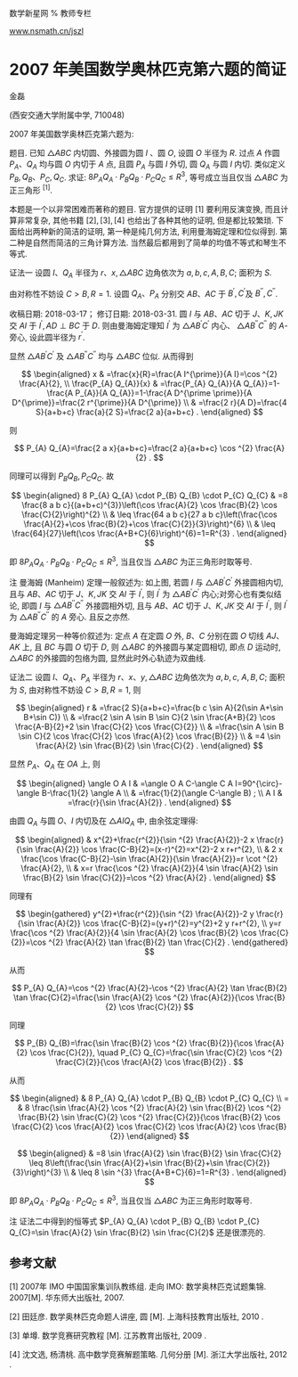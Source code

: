 数学新星网 $\%$ 教师专栏

www.nsmath.cn/jszl

# 2007 年美国数学奥林匹克第六题的简证 

金磊

(西安交通大学附属中学, 710048)

2007 年美国数学奥林匹克第六题为:

题目. 已知 $\triangle A B C$ 内切圆、外接圆为圆 $I$ 、圆 $O$, 设圆 $O$ 半径为 $R$. 过点 $A$ 作圆 $P_{A} 、 Q_{A}$ 均与圆 $O$ 内切于 $A$ 点, 且圆 $P_{A}$ 与圆 $I$ 外切, 圆 $Q_{A}$ 与圆 $I$ 内切. 类似定义 $P_{B}, Q_{B} 、 P_{C}, Q_{C}$. 求证: $8 P_{A} Q_{A} \cdot P_{B} Q_{B} \cdot P_{C} Q_{C} \leq R^{3}$, 等号成立当且仅当 $\triangle A B C$ 为正三角形 ${ }^{[1]}$.



本题是一个以非常困难而著称的题目. 官方提供的证明 [1] 要利用反演变换, 而且计算非常复杂, 其他书籍 $[2],[3],[4]$ 也给出了各种其他的证明, 但是都比较繁琐. 下面给出两种新的简洁的证明, 第一种是纯几何方法, 利用曼海姆定理和位似得到. 第二种是自然而简洁的三角计算方法. 当然最后都用到了简单的均值不等式和琴生不等式.

证法一 设圆 $I 、 Q_{A}$ 半径为 $r 、 x, \triangle A B C$ 边角依次为 $a, b, c, A, B, C$; 面积为 $S$.

由对称性不妨设 $C>B, R=1$. 设圆 $Q_{A} 、 P_{A}$ 分别交 $A B 、 A C$ 于 $B^{\prime}, C^{\prime}$及 $B^{\prime \prime}, C^{\prime \prime}$.

收稿日期: 2018-03-17； 修订日期: 2018-03-31.
圆 $I$ 与 $A B 、 A C$ 切于 $J 、 K, J K$ 交 $A I$ 于 $I^{\prime}, A D \perp B C$ 于 $D$. 则由曼海姆定理知 $I^{\prime}$ 为 $\triangle A B^{\prime} C^{\prime}$ 内心、 $\triangle A B^{\prime \prime} C^{\prime \prime}$ 的 $A$-旁心, 设此圆半径为 $r^{\prime}$.

显然 $\triangle A B^{\prime} C^{\prime}$ 及 $\triangle A B^{\prime \prime} C^{\prime \prime}$ 均与 $\triangle A B C$ 位似. 从而得到

$$
\begin{aligned}
x & =\frac{x}{R}=\frac{A I^{\prime}}{A I}=\cos ^{2} \frac{A}{2}, \\
\frac{P_{A} Q_{A}}{x} & =\frac{P_{A} Q_{A}}{A Q_{A}}=1-\frac{A P_{A}}{A Q_{A}}=1-\frac{A D^{\prime \prime}}{A D^{\prime}}=\frac{2 r^{\prime}}{A D^{\prime}} \\
& =\frac{2 r}{A D}=\frac{4 S}{a+b+c} \frac{a}{2 S}=\frac{2 a}{a+b+c} .
\end{aligned}
$$

则

$$
P_{A} Q_{A}=\frac{2 a x}{a+b+c}=\frac{2 a}{a+b+c} \cos ^{2} \frac{A}{2} .
$$

同理可以得到 $P_{B} Q_{B}, P_{C} Q_{C}$. 故

$$
\begin{aligned}
8 P_{A} Q_{A} \cdot P_{B} Q_{B} \cdot P_{C} Q_{C} & =8 \frac{8 a b c}{(a+b+c)^{3}}\left(\cos \frac{A}{2} \cos \frac{B}{2} \cos \frac{C}{2}\right)^{2} \\
& \leq \frac{64 a b c}{27 a b c}\left(\frac{\cos \frac{A}{2}+\cos \frac{B}{2}+\cos \frac{C}{2}}{3}\right)^{6} \\
& \leq \frac{64}{27}\left(\cos \frac{A+B+C}{6}\right)^{6}=1=R^{3} .
\end{aligned}
$$

即 $8 P_{A} Q_{A} \cdot P_{B} Q_{B} \cdot P_{C} Q_{C} \leq R^{3}$, 当且仅当 $\triangle A B C$ 为正三角形时取等号.

注 曼海姆 (Manheim) 定理一般叙述为: 如上图, 若圆 $I$ 与 $\triangle A B^{\prime} C^{\prime}$ 外接圆相内切, 且与 $A B 、 A C$ 切于 $J 、 K, J K$ 交 $A I$ 于 $I^{\prime}$, 则 $I^{\prime}$ 为 $\triangle A B^{\prime} C^{\prime}$ 内心;对旁心也有类似结论, 即圆 $I$ 与 $\triangle A B^{\prime \prime} C^{\prime \prime}$ 外接圆相外切, 且与 $A B 、 A C$ 切于 $J 、 K, J K$ 交 $A I$ 于 $I^{\prime}$, 则 $I^{\prime}$ 为 $\triangle A B^{\prime \prime} C^{\prime \prime}$ 的 $A$ 旁心. 且反之亦然.

曼海姆定理另一种等价叙述为: 定点 $A$ 在定圆 $O$ 外, $B 、 C$ 分别在圆 $O$ 切线 $A J 、 A K$ 上, 且 $B C$ 与圆 $O$ 切于 $D$, 则 $\triangle A B C$ 的外接圆与某定圆相切, 即点 $D$ 运动时, $\triangle A B C$ 的外接圆的包络为圆, 显然此时外心轨迹为双曲线.


证法二 设圆 $I 、 Q_{A} 、 P_{A}$ 半径为 $r 、 x 、 y, \triangle A B C$ 边角依次为 $a, b, c$, $A, B, C$; 面积为 $S$, 由对称性不妨设 $C>B, R=1$, 则

$$
\begin{aligned}
r & =\frac{2 S}{a+b+c}=\frac{b c \sin A}{2(\sin A+\sin B+\sin C)} \\
& =\frac{2 \sin A \sin B \sin C}{2 \sin \frac{A+B}{2} \cos \frac{A-B}{2}+2 \sin \frac{C}{2} \cos \frac{C}{2}} \\
& =\frac{\sin A \sin B \sin C}{2 \cos \frac{C}{2} \cos \frac{A}{2} \cos \frac{B}{2}} \\
& =4 \sin \frac{A}{2} \sin \frac{B}{2} \sin \frac{C}{2} .
\end{aligned}
$$

显然 $P_{A} 、 Q_{A}$ 在 $O A$ 上, 则

$$
\begin{aligned}
\angle O A I & =\angle O A C-\angle C A I=90^{\circ}-\angle B-\frac{1}{2} \angle A \\
& =\frac{1}{2}(\angle C-\angle B) ; \\
A I & =\frac{r}{\sin \frac{A}{2}} .
\end{aligned}
$$

由圆 $Q_{A}$ 与圆 $O 、 I$ 内切及在 $\triangle A I Q_{A}$ 中, 由余弦定理得:

$$
\begin{aligned}
& x^{2}+\frac{r^{2}}{\sin ^{2} \frac{A}{2}}-2 x \frac{r}{\sin \frac{A}{2}} \cos \frac{C-B}{2}=(x-r)^{2}=x^{2}-2 x r+r^{2}, \\
& 2 x \frac{\cos \frac{C-B}{2}-\sin \frac{A}{2}}{\sin \frac{A}{2}}=r \cot ^{2} \frac{A}{2}, \\
& x=r \frac{\cos ^{2} \frac{A}{2}}{4 \sin \frac{A}{2} \sin \frac{B}{2} \sin \frac{C}{2}}=\cos ^{2} \frac{A}{2} .
\end{aligned}
$$

同理有

$$
\begin{gathered}
y^{2}+\frac{r^{2}}{\sin ^{2} \frac{A}{2}}-2 y \frac{r}{\sin \frac{A}{2}} \cos \frac{C-B}{2}=(y+r)^{2}=y^{2}+2 y r+r^{2}, \\
y=r \frac{\cos ^{2} \frac{A}{2}}{4 \sin \frac{A}{2} \cos \frac{B}{2} \cos \frac{C}{2}}=\cos ^{2} \frac{A}{2} \tan \frac{B}{2} \tan \frac{C}{2} .
\end{gathered}
$$

从而

$$
P_{A} Q_{A}=\cos ^{2} \frac{A}{2}-\cos ^{2} \frac{A}{2} \tan \frac{B}{2} \tan \frac{C}{2}=\frac{\sin \frac{A}{2} \cos ^{2} \frac{A}{2}}{\cos \frac{B}{2} \cos \frac{C}{2}}
$$

同理

$$
P_{B} Q_{B}=\frac{\sin \frac{B}{2} \cos ^{2} \frac{B}{2}}{\cos \frac{A}{2} \cos \frac{C}{2}}, \quad P_{C} Q_{C}=\frac{\sin \frac{C}{2} \cos ^{2} \frac{C}{2}}{\cos \frac{A}{2} \cos \frac{B}{2}} .
$$

从而

$$
\begin{aligned}
& 8 P_{A} Q_{A} \cdot P_{B} Q_{B} \cdot P_{C} Q_{C} \\
= & 8 \frac{\sin \frac{A}{2} \cos ^{2} \frac{A}{2} \sin \frac{B}{2} \cos ^{2} \frac{B}{2} \sin \frac{C}{2} \cos ^{2} \frac{C}{2}}{\cos \frac{B}{2} \cos \frac{C}{2} \cos \frac{A}{2} \cos \frac{C}{2} \cos \frac{A}{2} \cos \frac{B}{2}}
\end{aligned}
$$

$$
\begin{aligned}
& =8 \sin \frac{A}{2} \sin \frac{B}{2} \sin \frac{C}{2} \leq 8\left(\frac{\sin \frac{A}{2}+\sin \frac{B}{2}+\sin \frac{C}{2}}{3}\right)^{3} \\
& \leq 8 \sin ^{3} \frac{A+B+C}{6}=1=R^{3} .
\end{aligned}
$$

即 $8 P_{A} Q_{A} \cdot P_{B} Q_{B} \cdot P_{C} Q_{C} \leq R^{3}$, 当且仅当 $\triangle A B C$ 为正三角形时取等号.

注 证法二中得到的恒等式 $P_{A} Q_{A} \cdot P_{B} Q_{B} \cdot P_{C} Q_{C}=\sin \frac{A}{2} \sin \frac{B}{2} \sin \frac{C}{2}$ 还是很漂亮的.

## 参考文献

[1] 2007年 IMO 中国国家集训队教练组. 走向 IMO: 数学奥林匹克试题集锦. $2007[\mathrm{M}]$. 华东师大出版社, 2007.

[2] 田廷彦. 数学奥林匹克命题人讲座, 圆 $[\mathrm{M}]$. 上海科技教育出版社, 2010 .

$[3]$ 单墫. 数学竞赛研究教程 $[\mathrm{M}]$. 江苏教育出版社, 2009 .

[4] 沈文选, 杨清桃. 高中数学竞赛解题策略. 几何分册 $[\mathrm{M}]$. 浙江大学出版社, 2012 .

